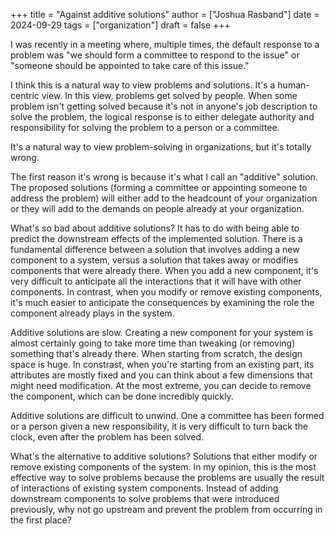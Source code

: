 +++
title = "Against additive solutions"
author = ["Joshua Rasband"]
date = 2024-09-29
tags = ["organization"]
draft = false
+++

I was recently in a meeting where, multiple times, the default response to a
problem was "we should form a committee to respond to the issue" or "someone
should be appointed to take care of this issue."

I think this is a natural way to view problems and solutions. It's a
human-centric view. In this view, problems get solved by people. When some
problem isn't getting solved because it's not in anyone's job description to
solve the problem, the logical response is to either delegate authority and
responsibility for solving the problem to a person or a committee.

It's a natural way to view problem-solving in organizations, but it's totally
wrong.

The first reason it's wrong is because it's what I call an "additive" solution.
The proposed solutions (forming a committee or appointing someone to address the
problem) will either add to the headcount of your organization or they will add
to the demands on people already at your organization.

What's so bad about additive solutions? It has to do with being able to predict
the downstream effects of the implemented solution. There is a fundamental
difference between a solution that involves adding a new component to a system,
versus a solution that takes away or modifies components that were already
there. When you add a new component, it's very difficult to anticipate all the
interactions that it will have with other components. In contrast, when you
modify or remove existing components, it's much easier to anticipate the
consequences by examining the role the component already plays in the system.

Additive solutions are slow. Creating a new component for your system is almost
certainly going to take more time than tweaking (or removing) something that's
already there. When starting from scratch, the design space is huge. In
constrast, when you're starting from an existing part, its attributes are mostly
fixed and you can think about a few dimensions that might need modification. At
the most extreme, you can decide to remove the component, which can be done
incredibly quickly.

Additive solutions are difficult to unwind. One a committee has been formed or a
person given a new responsibility, it is very difficult to turn back the clock,
even after the problem has been solved.

What's the alternative to additive solutions? Solutions that either modify or
remove existing components of the system. In my opinion, this is the most
effective way to solve problems because the problems are usually the result of
interactions of existing system components. Instead of adding downstream
components to solve problems that were introduced previously, why not go
upstream and prevent the problem from occurring in the first place?

